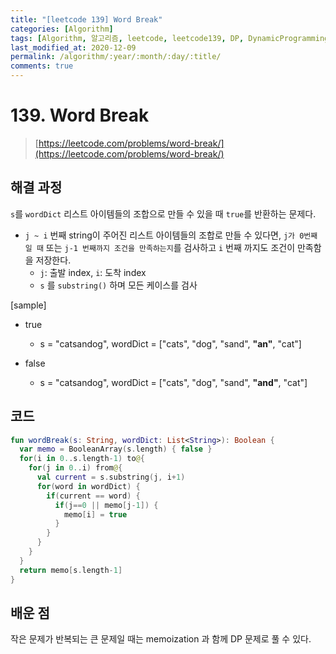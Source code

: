 ```yaml
---
title: "[leetcode 139] Word Break"
categories: [Algorithm]
tags: [Algorithm, 알고리즘, leetcode, leetcode139, DP, DynamicProgramming]
last_modified_at: 2020-12-09
permalink: /algorithm/:year/:month/:day/:title/
comments: true
---
```


#  139. Word Break
> [https://leetcode.com/problems/word-break/](https://leetcode.com/problems/word-break/)

## 해결 과정
`s`를 `wordDict` 리스트 아이템들의 조합으로 만들 수 있을 때 `true`를 반환하는 문제다.

* `j ~ i` 번째 string이 주어진 리스트 아이템들의 조합로 만들 수 있다면, 
`j가 0번째 일 때` 또는 `j-1 번째까지 조건을 만족하는지`를 검사하고 `i` 번째 까지도 조건이 만족함을 저장한다.
  * `j`:  출발 index, `i`: 도착 index
  * `s` 를 `substring()` 하며 모든 케이스를 검사


[sample]
* true
  * s = "catsandog", wordDict = ["cats", "dog", "sand", **"an"**, "cat"]

* false
  * s = "catsandog", wordDict = ["cats", "dog", "sand", **"and"**, "cat"]

## 코드
```kotlin
fun wordBreak(s: String, wordDict: List<String>): Boolean {
  var memo = BooleanArray(s.length) { false }
  for(i in 0..s.length-1) to@{
    for(j in 0..i) from@{
      val current = s.substring(j, i+1)
      for(word in wordDict) {
        if(current == word) {
          if(j==0 || memo[j-1]) {
            memo[i] = true
          }
        }
      }
    }
  }
  return memo[s.length-1]
}
```

## 배운 점
작은 문제가 반복되는 큰 문제일 때는 memoization 과 함께 DP 문제로 풀 수 있다.